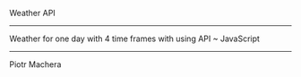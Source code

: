 Weather API

-------------

Weather for one day with 4 time frames with using API ~ JavaScript

-------------

Piotr Machera